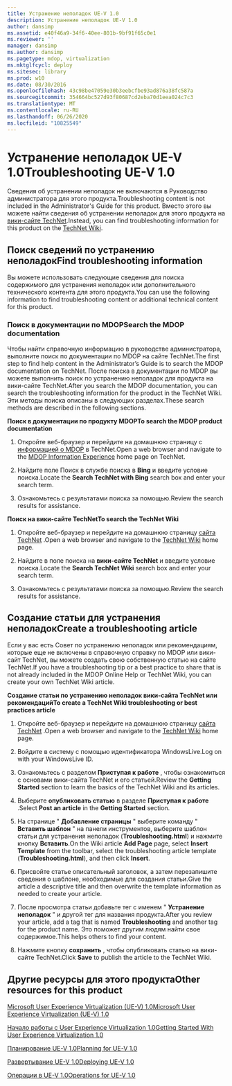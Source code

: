 ```yaml
---
title: Устранение неполадок UE-V 1.0
description: Устранение неполадок UE-V 1.0
author: dansimp
ms.assetid: e40f46a9-34f6-40ee-801b-9bf91f65c0e1
ms.reviewer: ''
manager: dansimp
ms.author: dansimp
ms.pagetype: mdop, virtualization
ms.mktglfcycl: deploy
ms.sitesec: library
ms.prod: w10
ms.date: 08/30/2016
ms.openlocfilehash: 43c98be47059e30b3eebcfbe93ad876a38fc587a
ms.sourcegitcommit: 354664bc527d93f80687cd2eba70d1eea024c7c3
ms.translationtype: MT
ms.contentlocale: ru-RU
ms.lasthandoff: 06/26/2020
ms.locfileid: "10825549"
---
```

# <span data-ttu-id="b7891-103">Устранение неполадок UE-V 1.0</span><span class="sxs-lookup"><span data-stu-id="b7891-103">Troubleshooting UE-V 1.0</span></span>


<span data-ttu-id="b7891-104">Сведения об устранении неполадок не включаются в Руководство администратора для этого продукта.</span><span class="sxs-lookup"><span data-stu-id="b7891-104">Troubleshooting content is not included in the Administrator's Guide for this product.</span></span> <span data-ttu-id="b7891-105">Вместо этого вы можете найти сведения об устранении неполадок для этого продукта на [вики-сайте TechNet](https://go.microsoft.com/fwlink/p/?LinkId=224905).</span><span class="sxs-lookup"><span data-stu-id="b7891-105">Instead, you can find troubleshooting information for this product on the [TechNet Wiki](https://go.microsoft.com/fwlink/p/?LinkId=224905).</span></span>

## <span data-ttu-id="b7891-106">Поиск сведений по устранению неполадок</span><span class="sxs-lookup"><span data-stu-id="b7891-106">Find troubleshooting information</span></span>


<span data-ttu-id="b7891-107">Вы можете использовать следующие сведения для поиска содержимого для устранения неполадок или дополнительного технического контента для этого продукта.</span><span class="sxs-lookup"><span data-stu-id="b7891-107">You can use the following information to find troubleshooting content or additional technical content for this product.</span></span>

### <span data-ttu-id="b7891-108">Поиск в документации по MDOP</span><span class="sxs-lookup"><span data-stu-id="b7891-108">Search the MDOP documentation</span></span>

<span data-ttu-id="b7891-109">Чтобы найти справочную информацию в руководстве администратора, выполните поиск по документации по MDOP на сайте TechNet.</span><span class="sxs-lookup"><span data-stu-id="b7891-109">The first step to find help content in the Administrator’s Guide is to search the MDOP documentation on TechNet.</span></span> <span data-ttu-id="b7891-110">После поиска в документации по MDOP вы можете выполнить поиск по устранению неполадок для продукта на вики-сайте TechNet.</span><span class="sxs-lookup"><span data-stu-id="b7891-110">After you search the MDOP documentation, you can search the troubleshooting information for the product in the TechNet Wiki.</span></span> <span data-ttu-id="b7891-111">Эти методы поиска описаны в следующих разделах.</span><span class="sxs-lookup"><span data-stu-id="b7891-111">These search methods are described in the following sections.</span></span>

**<span data-ttu-id="b7891-112">Поиск в документации по продукту MDOP</span><span class="sxs-lookup"><span data-stu-id="b7891-112">To search the MDOP product documentation</span></span>**

1.  <span data-ttu-id="b7891-113">Откройте веб-браузер и перейдите на домашнюю страницу с [информацией о MDOP](https://go.microsoft.com/fwlink/p/?LinkId=236032) в TechNet.</span><span class="sxs-lookup"><span data-stu-id="b7891-113">Open a web browser and navigate to the [MDOP Information Experience](https://go.microsoft.com/fwlink/p/?LinkId=236032) home page on TechNet.</span></span>

2.  <span data-ttu-id="b7891-114">Найдите поле Поиск в службе поиска в **Bing** и введите условие поиска.</span><span class="sxs-lookup"><span data-stu-id="b7891-114">Locate the **Search TechNet with Bing** search box and enter your search term.</span></span>

3.  <span data-ttu-id="b7891-115">Ознакомьтесь с результатами поиска за помощью.</span><span class="sxs-lookup"><span data-stu-id="b7891-115">Review the search results for assistance.</span></span>

**<span data-ttu-id="b7891-116">Поиск на вики-сайте TechNet</span><span class="sxs-lookup"><span data-stu-id="b7891-116">To search the TechNet Wiki</span></span>**

1.  <span data-ttu-id="b7891-117">Откройте веб-браузер и перейдите на домашнюю страницу [сайта TechNet](https://go.microsoft.com/fwlink/p/?LinkId=224905) .</span><span class="sxs-lookup"><span data-stu-id="b7891-117">Open a web browser and navigate to the [TechNet Wiki](https://go.microsoft.com/fwlink/p/?LinkId=224905) home page.</span></span>

2.  <span data-ttu-id="b7891-118">Найдите в поле поиска на **вики-сайте TechNet** и введите условие поиска.</span><span class="sxs-lookup"><span data-stu-id="b7891-118">Locate the **Search TechNet Wiki** search box and enter your search term.</span></span>

3.  <span data-ttu-id="b7891-119">Ознакомьтесь с результатами поиска за помощью.</span><span class="sxs-lookup"><span data-stu-id="b7891-119">Review the search results for assistance.</span></span>

## <span data-ttu-id="b7891-120">Создание статьи для устранения неполадок</span><span class="sxs-lookup"><span data-stu-id="b7891-120">Create a troubleshooting article</span></span>


<span data-ttu-id="b7891-121">Если у вас есть Совет по устранению неполадок или рекомендациям, которые еще не включены в справочную справку по MDOP или вики-сайт TechNet, вы можете создать свою собственную статью на сайте TechNet.</span><span class="sxs-lookup"><span data-stu-id="b7891-121">If you have a troubleshooting tip or a best practice to share that is not already included in the MDOP Online Help or TechNet Wiki, you can create your own TechNet Wiki article.</span></span>

**<span data-ttu-id="b7891-122">Создание статьи по устранению неполадок вики-сайта TechNet или рекомендаций</span><span class="sxs-lookup"><span data-stu-id="b7891-122">To create a TechNet Wiki troubleshooting or best practices article</span></span>**

1.  <span data-ttu-id="b7891-123">Откройте веб-браузер и перейдите на домашнюю страницу [сайта TechNet](https://go.microsoft.com/fwlink/p/?LinkId=224905) .</span><span class="sxs-lookup"><span data-stu-id="b7891-123">Open a web browser and navigate to the [TechNet Wiki](https://go.microsoft.com/fwlink/p/?LinkId=224905) home page.</span></span>

2.  <span data-ttu-id="b7891-124">Войдите в систему с помощью идентификатора WindowsLive.</span><span class="sxs-lookup"><span data-stu-id="b7891-124">Log on with your WindowsLive ID.</span></span>

3.  <span data-ttu-id="b7891-125">Ознакомьтесь с разделом **Приступая к работе** , чтобы ознакомиться с основами вики-сайта TechNet и его статьей.</span><span class="sxs-lookup"><span data-stu-id="b7891-125">Review the **Getting Started** section to learn the basics of the TechNet Wiki and its articles.</span></span>

4.  <span data-ttu-id="b7891-126">Выберите **опубликовать статью** в разделе **Приступая к работе** .</span><span class="sxs-lookup"><span data-stu-id="b7891-126">Select **Post an article** in the **Getting Started** section.</span></span>

5.  <span data-ttu-id="b7891-127">На странице " **Добавление страницы** " выберите команду " **Вставить шаблон** " на панели инструментов, выберите шаблон статьи для устранения неполадок (**Troubleshooting.html**) и нажмите кнопку **Вставить**.</span><span class="sxs-lookup"><span data-stu-id="b7891-127">On the Wiki article **Add Page** page, select **Insert Template** from the toolbar, select the troubleshooting article template (**Troubleshooting.html**), and then click **Insert**.</span></span>

6.  <span data-ttu-id="b7891-128">Присвойте статье описательный заголовок, а затем перезапишите сведения о шаблоне, необходимые для создания статьи.</span><span class="sxs-lookup"><span data-stu-id="b7891-128">Give the article a descriptive title and then overwrite the template information as needed to create your article.</span></span>

7.  <span data-ttu-id="b7891-129">После просмотра статьи добавьте тег с именем " **Устранение неполадок** " и другой тег для названия продукта.</span><span class="sxs-lookup"><span data-stu-id="b7891-129">After you review your article, add a tag that is named **Troubleshooting** and another tag for the product name.</span></span> <span data-ttu-id="b7891-130">Это поможет другим людям найти свое содержимое.</span><span class="sxs-lookup"><span data-stu-id="b7891-130">This helps others to find your content.</span></span>

8.  <span data-ttu-id="b7891-131">Нажмите кнопку **сохранить** , чтобы опубликовать статью на вики-сайте TechNet.</span><span class="sxs-lookup"><span data-stu-id="b7891-131">Click **Save** to publish the article to the TechNet Wiki.</span></span>

## <span data-ttu-id="b7891-132">Другие ресурсы для этого продукта</span><span class="sxs-lookup"><span data-stu-id="b7891-132">Other resources for this product</span></span>


[<span data-ttu-id="b7891-133">Microsoft User Experience Virtualization (UE-V) 1.0</span><span class="sxs-lookup"><span data-stu-id="b7891-133">Microsoft User Experience Virtualization (UE-V) 1.0</span></span>](index.md)

[<span data-ttu-id="b7891-134">Начало работы с User Experience Virtualization 1.0</span><span class="sxs-lookup"><span data-stu-id="b7891-134">Getting Started With User Experience Virtualization 1.0</span></span>](getting-started-with-user-experience-virtualization-10.md)

[<span data-ttu-id="b7891-135">Планирование UE-V 1.0</span><span class="sxs-lookup"><span data-stu-id="b7891-135">Planning for UE-V 1.0</span></span>](planning-for-ue-v-10.md)

[<span data-ttu-id="b7891-136">Развертывание UE-V 1.0</span><span class="sxs-lookup"><span data-stu-id="b7891-136">Deploying UE-V 1.0</span></span>](deploying-ue-v-10.md)

[<span data-ttu-id="b7891-137">Операции в UE-V 1.0</span><span class="sxs-lookup"><span data-stu-id="b7891-137">Operations for UE-V 1.0</span></span>](operations-for-ue-v-10.md)

 

 





